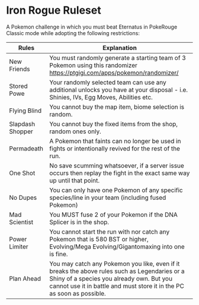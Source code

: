 # Iron Rogue Ruleset
A Pokemon challenge in which you must beat Eternatus in PokeRouge Classic mode while adopting the following restrictions:



| Rules | Explanation |
| ------------- | ------------- |
| New Friends  | You must randomly generate a starting team of 3 Pokemon using this randomizer https://ptgigi.com/apps/pokemon/randomizer/   |
| Stored Powe  | Your randomly selected team can use any additional unlocks you have at your disposal - i.e. Shinies, IVs, Egg Moves, Abilities etc.  |
| Flying Blind | You cannot buy the map item, biome selection is random.  |
| Slapdash Shopper | You cannot buy the fixed items from the shop, random ones only. |
| Permadeath | A Pokemon that faints can no longer be used in fights or intentionally revived for the rest of the run.  |
| One Shot | No save scumming whatsoever, if a server issue occurs then replay the fight in the exact same way up until that point. |
| No Dupes | You can only have one Pokemon of any specific species/line in your team (including fused Pokemon)  |
| Mad Scientist | You MUST fuse 2 of your Pokemon if the DNA Splicer is in the shop. |
| Power Limiter | You cannot start the run with nor catch any Pokemon that is 580 BST or higher, Evolving/Mega Evolving/Gigantomaxing into one is fine.  |
| Plan Ahead | You may catch any Pokemon you like, even if it breaks the above rules such as Legendaries or a Shiny of a species you already own. But you cannot use it in battle and must store it in the PC as soon as possible.  |
